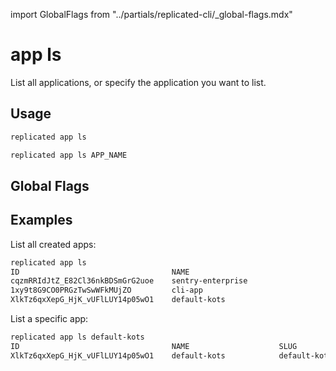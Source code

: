 import GlobalFlags from "../partials/replicated-cli/_global-flags.mdx"

# app ls

List all applications, or specify the application you want to list.

## Usage
```bash
replicated app ls
```
```bash
replicated app ls APP_NAME
```

## Global Flags

<GlobalFlags/>

## Examples

List all created apps:
```bash
replicated app ls
ID                                  NAME                                  SLUG                              SCHEDULER
cqzmRRIdJtZ_E82Cl36nkBDSmGrG2uoe    sentry-enterprise                     sentry-enterprise-1               kots
1xy9t8G9CO0PRGzTwSwWFkMUjZO         cli-app                               cli-app                           kots
XlkTz6qxXepG_HjK_vUFlLUY14p05wO1    default-kots                          default-kots                      kots
```

List a specific app:
```bash
replicated app ls default-kots
ID                                  NAME                    SLUG                    SCHEDULER
XlkTz6qxXepG_HjK_vUFlLUY14p05wO1    default-kots            default-kots            kots
```
